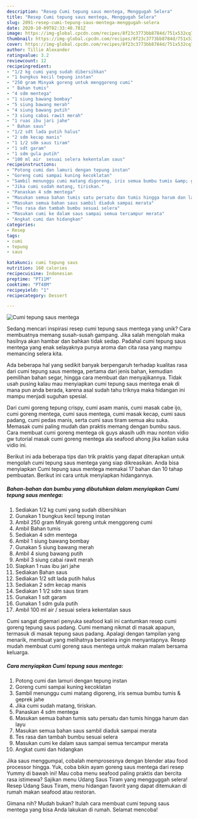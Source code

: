 ```yaml
---
description: "Resep Cumi tepung saus mentega, Menggugah Selera"
title: "Resep Cumi tepung saus mentega, Menggugah Selera"
slug: 2091-resep-cumi-tepung-saus-mentega-menggugah-selera
date: 2020-10-09T02:33:40.781Z
image: https://img-global.cpcdn.com/recipes/8f23c3773bb8784d/751x532cq70/cumi-tepung-saus-mentega-foto-resep-utama.jpg
thumbnail: https://img-global.cpcdn.com/recipes/8f23c3773bb8784d/751x532cq70/cumi-tepung-saus-mentega-foto-resep-utama.jpg
cover: https://img-global.cpcdn.com/recipes/8f23c3773bb8784d/751x532cq70/cumi-tepung-saus-mentega-foto-resep-utama.jpg
author: Tillie Alexander
ratingvalue: 3.2
reviewcount: 12
recipeingredient:
- "1/2 kg cumi yang sudah dibersihkan"
- "1 bungkus kecil tepung instan"
- "250 gram Minyak goreng untuk menggoreng cumi"
- " Bahan tumis"
- "4 sdm mentega"
- "1 siung bawang bombay"
- "5 siung bawang merah"
- "4 siung bawang putih"
- "3 siung cabai rawit merah"
- "1 ruas ibu jari jahe"
- " Bahan saus"
- "1/2 sdt lada putih halus"
- "2 sdm kecap manis"
- "1 1/2 sdm saus tiram"
- "1 sdt garam"
- "1 sdm gula putih"
- "100 ml air  sesuai selera kekentalan saus"
recipeinstructions:
- "Potong cumi dan lamuri dengan tepung instan"
- "Goreng cumi sampai kuning kecoklatan"
- "Sambil menunggu cumi matang digoreng, iris semua bumbu tumis &amp; geprek jahe"
- "Jika cumi sudah matang, tiriskan."
- "Panaskan 4 sdm mentega"
- "Masukan semua bahan tumis satu persatu dan tumis hingga harum dan layu"
- "Masukan semua bahan saus sambil diaduk sampai merata"
- "Tes rasa dan tambah bumbu sesuai selera"
- "Masukan cumi ke dalam saus sampai semua tercampur merata"
- "Angkat cumi dan hidangkan"
categories:
- Resep
tags:
- cumi
- tepung
- saus

katakunci: cumi tepung saus 
nutrition: 160 calories
recipecuisine: Indonesian
preptime: "PT11M"
cooktime: "PT48M"
recipeyield: "1"
recipecategory: Dessert

---
```



![Cumi tepung saus mentega](https://img-global.cpcdn.com/recipes/8f23c3773bb8784d/751x532cq70/cumi-tepung-saus-mentega-foto-resep-utama.jpg)

Sedang mencari inspirasi resep cumi tepung saus mentega yang unik? Cara membuatnya memang susah-susah gampang. Jika salah mengolah maka hasilnya akan hambar dan bahkan tidak sedap. Padahal cumi tepung saus mentega yang enak selayaknya punya aroma dan cita rasa yang mampu memancing selera kita.

Ada beberapa hal yang sedikit banyak berpengaruh terhadap kualitas rasa dari cumi tepung saus mentega, pertama dari jenis bahan, kemudian pemilihan bahan segar, hingga cara membuat dan menyajikannya. Tidak usah pusing kalau mau menyiapkan cumi tepung saus mentega enak di mana pun anda berada, karena asal sudah tahu triknya maka hidangan ini mampu menjadi suguhan spesial.

Dari cumi goreng tepung crispy, cumi asam manis, cumi masak cabe ijo, cumi goreng mentega, cumi saus mentega, cumi masak kecap, cumi saus padang, cumi pedas manis, serta cumi saus tiram semua aku suka. Memasak cumi paling mudah dan praktis memang dengan bumbu saus. Cara membuat cumi goreng mentega ok guys akasih udh mau nonton vidio gw tutorial masak cumi goreng mentega ala seafood ahong jika kalian suka vidio ini.


Berikut ini ada beberapa tips dan trik praktis yang dapat diterapkan untuk mengolah cumi tepung saus mentega yang siap dikreasikan. Anda bisa menyiapkan Cumi tepung saus mentega memakai 17 bahan dan 10 tahap pembuatan. Berikut ini cara untuk menyiapkan hidangannya.

<!--inarticleads1-->

##### Bahan-bahan dan bumbu yang dibutuhkan dalam menyiapkan Cumi tepung saus mentega:

1. Sediakan 1/2 kg cumi yang sudah dibersihkan
1. Gunakan 1 bungkus kecil tepung instan
1. Ambil 250 gram Minyak goreng untuk menggoreng cumi
1. Ambil  Bahan tumis
1. Sediakan 4 sdm mentega
1. Ambil 1 siung bawang bombay
1. Gunakan 5 siung bawang merah
1. Ambil 4 siung bawang putih
1. Ambil 3 siung cabai rawit merah
1. Siapkan 1 ruas ibu jari jahe
1. Sediakan  Bahan saus
1. Sediakan 1/2 sdt lada putih halus
1. Sediakan 2 sdm kecap manis
1. Sediakan 1 1/2 sdm saus tiram
1. Gunakan 1 sdt garam
1. Gunakan 1 sdm gula putih
1. Ambil 100 ml air / sesuai selera kekentalan saus


Cumi sangat digemari penyuka seafood kali ini cantumkan resep cumi goreng tepung saus padang. Cumi memang nikmat di masak apapun, termasuk di masak tepung saus padang. Apalagi dengan tampilan yang menarik, membuat yang melihatnya berselera ingin menyantapnya. Resep mudah membuat cumi goreng saus mentega untuk makan malam bersama keluarga. 

<!--inarticleads2-->

##### Cara menyiapkan Cumi tepung saus mentega:

1. Potong cumi dan lamuri dengan tepung instan
1. Goreng cumi sampai kuning kecoklatan
1. Sambil menunggu cumi matang digoreng, iris semua bumbu tumis &amp; geprek jahe
1. Jika cumi sudah matang, tiriskan.
1. Panaskan 4 sdm mentega
1. Masukan semua bahan tumis satu persatu dan tumis hingga harum dan layu
1. Masukan semua bahan saus sambil diaduk sampai merata
1. Tes rasa dan tambah bumbu sesuai selera
1. Masukan cumi ke dalam saus sampai semua tercampur merata
1. Angkat cumi dan hidangkan


Jika saus menggumpal, cobalah memprosesnya dengan blender atau food processor hingga. Yuk, coba bikin ayam goreng saus mentega dari resep Yummy di bawah ini! Mau coba menu seafood paling praktis dan bercita rasa istimewa? Sajikan menu Udang Saus Tiram yang mengguggah selera! Resep Udang Saus Tiram, menu hidangan favorit yang dapat ditemukan di rumah makan seafood atau restoran. 

Gimana nih? Mudah bukan? Itulah cara membuat cumi tepung saus mentega yang bisa Anda lakukan di rumah. Selamat mencoba!
